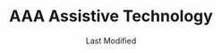 ---
date: Last Modified
permalink: "aaa/assistive-tech/"
layout: base.njk
title: AAA Assistive Technology
summary: Access and Assistance for All's Assistive Technology information page, providing insight into which types of assitve technologies our users use
aaa: true
usesCMS: true
---